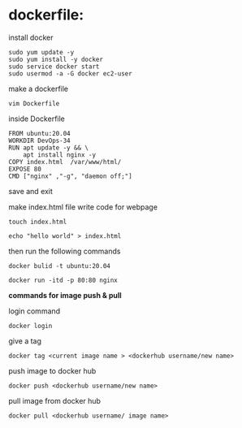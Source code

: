 # dockerfile:

install docker 
```
sudo yum update -y
sudo yum install -y docker
sudo service docker start
sudo usermod -a -G docker ec2-user
```
make a dockerfile
```
vim Dockerfile
```
inside Dockerfile 
```
FROM ubuntu:20.04
WORKDIR DevOps-34
RUN apt update -y && \
    apt install nginx -y 
COPY index.html  /var/www/html/
EXPOSE 80 
CMD ["nginx" ,"-g", "daemon off;"]
```
save and exit 

make index.html file write code for webpage 

```
touch index.html
```
```
echo "hello world" > index.html
```
then run the following commands
```
docker bulid -t ubuntu:20.04
```
```
docker run -itd -p 80:80 nginx
``` 

**commands for image push & pull**

login command
```
docker login
```
give a tag
```
docker tag <current image name > <dockerhub username/new name>
```
push image to docker hub
```
docker push <dockerhub username/new name>
```
pull image from docker hub
```
docker pull <dockerhub username/ image name>
````
